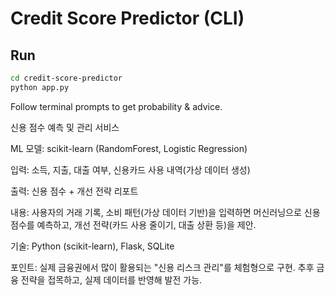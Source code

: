 # Credit Score Predictor (CLI)

## Run
```bash
cd credit-score-predictor
python app.py
```
Follow terminal prompts to get probability & advice.

신용 점수 예측 및 관리 서비스

ML 모델: scikit-learn (RandomForest, Logistic Regression)

입력: 소득, 지출, 대출 여부, 신용카드 사용 내역(가상 데이터 생성)

출력: 신용 점수 + 개선 전략 리포트

내용: 사용자의 거래 기록, 소비 패턴(가상 데이터 기반)을 입력하면 머신러닝으로 신용 점수를 예측하고, 개선 전략(카드 사용 줄이기, 대출 상환 등)을 제안.

기술: Python (scikit-learn), Flask, SQLite

포인트: 실제 금융권에서 많이 활용되는 "신용 리스크 관리"를 체험형으로 구현. 추후 금융 전략을 접목하고, 실제 데이터를 반영해 발전 가능. 
